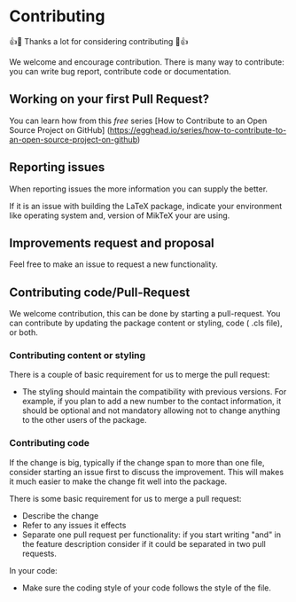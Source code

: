 # Contributing

👍🎉 Thanks a lot for considering contributing 🎉👍

We welcome and encourage contribution. There is many way to contribute: you can
write bug report, contribute code or documentation.

## Working on your first Pull Request?

You can learn how from this *free* series
 [How to Contribute to an Open Source Project on GitHub]
(<https://egghead.io/series/how-to-contribute-to-an-open-source-project-on-github>)

## Reporting issues

When reporting issues the more information you can supply the better.

If it is an issue with building the LaTeX package, indicate your
 environment like operating system and,
 version of MikTeX your are using.

## Improvements request and proposal

Feel free to make an issue to request a new functionality.

## Contributing code/Pull-Request

We welcome contribution, this can be done by starting a pull-request.
You can contribute by updating the package content or styling, code (
.cls file), or both.

### Contributing content or styling

There is a couple of basic requirement for us to merge the pull request:

- The styling should maintain the compatibility with previous versions.
 For example, if you plan to add a new number to the contact information,
 it should be optional and not mandatory allowing not to change anything
 to the other users of the package.

### Contributing code

If the change is big, typically if the change span to more than one file,
 consider starting an issue first to discuss the improvement.
 This will makes it much easier to make the change fit well into the package.

There is some basic requirement for us to merge a pull request:

- Describe the change
- Refer to any issues it effects
- Separate one pull request per functionality: if you start writing "and"
 in the feature description consider if it could be separated in two pull requests.

In your code:

- Make sure the coding style of your code follows the style of the file.

